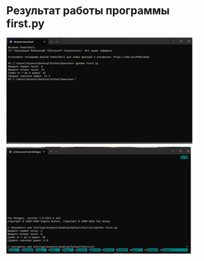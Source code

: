 # Результат работы программы first.py
![Программа First.py результат в коммандной строке](https://github.com/GontarRV/Python/blob/main/Practice/result%20First.jpg) 
![Результат работы программы First.py в FAR](https://github.com/GontarRV/Python/blob/main/Practice/result%20in%20Far.jpg)